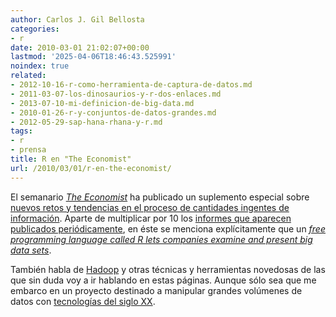 ```yaml
---
author: Carlos J. Gil Bellosta
categories:
- r
date: 2010-03-01 21:02:07+00:00
lastmod: '2025-04-06T18:46:43.525991'
noindex: true
related:
- 2012-10-16-r-como-herramienta-de-captura-de-datos.md
- 2011-03-07-los-dinosaurios-y-r-dos-enlaces.md
- 2013-07-10-mi-definicion-de-big-data.md
- 2010-01-26-r-y-conjuntos-de-datos-grandes.md
- 2012-05-29-sap-hana-rhana-y-r.md
tags:
- r
- prensa
title: R en "The Economist"
url: /2010/03/01/r-en-the-economist/
---
```


El semanario [_The Economist_](http://www.economist.com) ha publicado un suplemento especial sobre[ nuevos retos y tendencias en el proceso de cantidades ingentes de información](http://www.economist.com/surveys/displaystory.cfm?story_id=15557443). Aparte de multiplicar por 10 los [informes que aparecen publicados periódicamente](http://www2.sims.berkeley.edu/research/projects/how-much-info-2003/), en éste se menciona explícitamente que un [_free programming language called R lets companies examine and present big data sets_](http://www.economist.com/specialreports/displaystory.cfm?story_id=15557465).

También habla de [Hadoop](http://hadoop.apache.org/) y otras técnicas y herramientas novedosas de las que sin duda voy a ir hablando en estas páginas. Aunque sólo sea que me embarco en un proyecto destinado a manipular grandes volúmenes de datos con [tecnologías del siglo XX](http://en.wikipedia.org/wiki/Teradata).